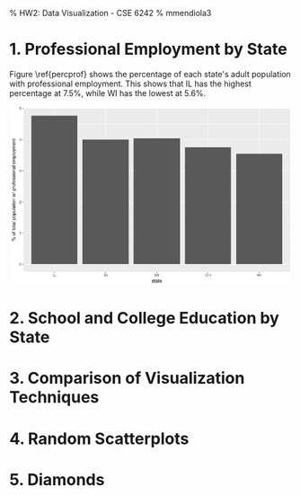 % HW2: Data Visualization - CSE 6242
% mmendiola3

# 1. Professional Employment by State

Figure \ref{percprof} shows the percentage of each state's adult population with professional employment. This shows that IL has the highest percentage at 7.5%, while WI has the lowest at 5.6%.

![percprof\label{percprof}](percprof.png)

# 2. School and College Education by State


# 3. Comparison of Visualization Techniques


# 4. Random Scatterplots


# 5. Diamonds
